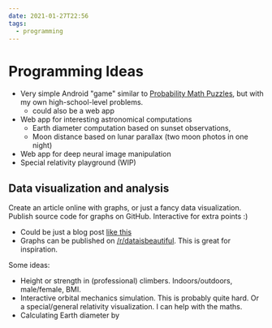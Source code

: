 ```yaml
---
date: 2021-01-27T22:56
tags:
  - programming
---
```


# Programming Ideas

* Very simple Android "game" similar to [Probability Math Puzzles](https://play.google.com/store/apps/details?id=atorch.statspuzzles&hl=en&gl=US), but with my own high-school-level problems.
  - could also be a web app
* Web app for interesting astronomical computations
  - Earth diameter computation based on sunset observations,
  - Moon distance based on lunar parallax (two moon photos in one night)
* Web app for deep neural image manipulation
* Special relativity playground (WIP)

## Data visualization and analysis

Create an article online with graphs, or just a fancy data visualization. Publish source code for graphs on GitHub. Interactive for extra points :)

 * Could be just a blog post [like this](https://b-reddy.org/height-impacts-strength/)
 * Graphs can be published on [/r/dataisbeautiful](https://www.reddit.com/r/dataisbeautiful/). This is great for inspiration.

 Some ideas:

  * Height or strength in (professional) climbers. Indoors/outdoors, male/female, BMI.
  * Interactive orbital mechanics simulation. This is probably quite hard. Or a special/general relativity visualization. I can help with the maths.
  * Calculating Earth diameter by
